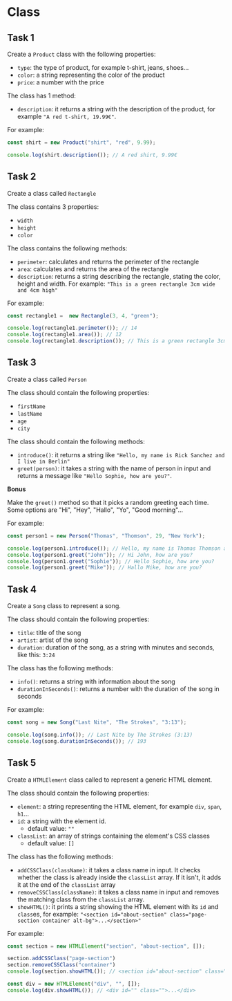  # Class

## Task 1

Create a `Product` class with the following properties:

- `type`: the type of product, for example t-shirt, jeans, shoes...
- `color`: a string representing the color of the product
- `price`: a number with the price

The class has 1 method:

- `description`: it returns a string with the description of the product, for example `"A red t-shirt, 19.99€"`.

For example:

```js
const shirt = new Product("shirt", "red", 9.99);

console.log(shirt.description()); // A red shirt, 9.99€
```

## Task 2

Create a class called `Rectangle`

The class contains 3 properties:

- `width`
- `height`
- `color`

The class contains the following methods:

- `perimeter`: calculates and returns the perimeter of the rectangle
- `area`: calculates and returns the area of the rectangle
- `description`: returns a string describing the rectangle, stating the color, height and width. For example: `"This is a green rectangle 3cm wide and 4cm high"`

For example:

```js
const rectangle1 =  new Rectangle(3, 4, "green");

console.log(rectangle1.perimeter()); // 14
console.log(rectangle1.area()); // 12 
console.log(rectangle1.description()); // This is a green rectangle 3cm wide and 4cm high
```

## Task 3

Create a class called `Person`

The class should contain the following properties:

- `firstName`
- `lastName`
- `age`
- `city`

The class should contain the following methods:

- `introduce()`: it returns a string like `"Hello, my name is Rick Sanchez and I live in Berlin"`
- `greet(person)`: it takes a string with the name of person in input and returns a message like `"Hello Sophie, how are you?"`. 

**Bonus**

Make the `greet()` method so that it picks a random greeting each time. Some options are "Hi", "Hey", "Hallo", "Yo", "Good morning"...

For example:

```js
const person1 = new Person("Thomas", "Thomson", 29, "New York");

console.log(person1.introduce()); // Hello, my name is Thomas Thomson and I live in New York
console.log(person1.greet("John")); // Hi John, how are you?
console.log(person1.greet("Sophie")); // Hello Sophie, how are you?
console.log(person1.greet("Mike")); // Hallo Mike, how are you?
```

## Task 4

Create a `Song` class to represent a song.

The class should contain the following properties:

- `title`: title of the song
- `artist`: artist of the song
- `duration`: duration of the song, as a string with minutes and seconds, like this: `3:24`

The class has the following methods:

- `info()`: returns a string with information about the song
- `durationInSeconds()`: returns a number with the duration of the song in seconds

For example:
```js
const song = new Song("Last Nite", "The Strokes", "3:13");

console.log(song.info()); // Last Nite by The Strokes (3:13)
console.log(song.durationInSeconds()); // 193
```

## Task 5

Create a `HTMLElement` class called to represent a generic HTML element.

The class should contain the following properties:

- `element`: a string representing the HTML element, for example `div`, `span`, `h1`...
- `id`: a string with the element id. 
  - default value: `""`
- `classList`: an array of strings containing the element's CSS classes
    - default value: `[]`

The class has the following methods:

- `addCSSClass(className)`: it takes a class name in input. It checks whether the class is already inside the `classList` array. If it isn't, it adds it at the end of the `classList` array
- `removeCSSClass(className)`: it takes a class name in input and removes the matching class from the `classList` array.
- `showHTML()`: it prints a string showing the HTML element with its `id` and `class`es, for example: `"<section id="about-section" class="page-section container alt-bg">...</section>"`

For example:

```js
const section = new HTMLElement("section", "about-section", []);

section.addCSSClass("page-section")
section.removeCSSClass("container")
console.log(section.showHTML()); // <section id="about-section" class="page-section container">...</section>

const div = new HTMLElement("div", "", []);
console.log(div.showHTML()); // <div id="" class="">...</div>
```